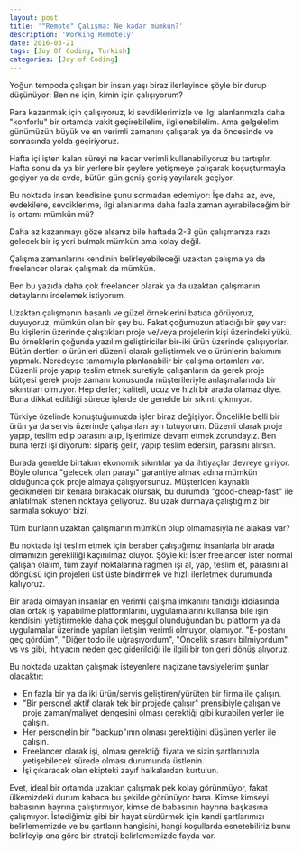 ```yaml
---
layout: post
title: '"Remote" Çalışma: Ne kadar mümkün?'
description: 'Working Remotely'
date: 2016-03-21
tags: [Joy Of Coding, Turkish]
categories: [Joy of Coding]
---
```

Yoğun tempoda çalışan bir insan yaşı biraz ilerleyince şöyle bir durup düşünüyor: Ben ne için, kimin için çalışıyorum? 

Para kazanmak için çalışıyoruz, ki sevdiklerimizle ve ilgi alanlarımızla daha "konforlu" bir ortamda vakit geçirebilelim, ilgilenebilelim. Ama gelgelelim günümüzün büyük ve en verimli zamanını çalışarak ya da öncesinde ve sonrasında yolda geçiriyoruz. 

Hafta içi işten kalan süreyi ne kadar verimli kullanabiliyoruz bu tartışılır. Hafta sonu da ya bir yerlere bir şeylere yetişmeye çalışarak koşuşturmayla geçiyor ya da evde, bütün gün geniş geniş yayılarak geçiyor. 

Bu noktada insan kendisine şunu sormadan edemiyor: İşe daha az, eve, evdekilere, sevdiklerime, ilgi alanlarıma daha fazla zaman ayırabileceğim bir iş ortamı mümkün mü? 

Daha az kazanmayı göze alsanız bile haftada 2-3 gün çalışmanıza razı gelecek bir iş yeri bulmak mümkün ama kolay değil. 

Çalışma zamanlarını kendinin belirleyebileceği uzaktan çalışma ya da freelancer olarak çalışmak da mümkün. 

Ben bu yazıda daha çok freelancer olarak ya da uzaktan çalışmanın detaylarını irdelemek istiyorum. 

Uzaktan çalışmanın başarılı ve güzel örneklerini batıda görüyoruz, duyuyoruz, mümkün olan bir şey bu. Fakat çoğumuzun atladığı bir şey var: Bu kişilerin üzerinde çalıştıkları proje ve/veya projelerin kişi üzerindeki yükü. Bu örneklerin çoğunda yazılım geliştiriciler bir-iki ürün üzerinde çalışıyorlar. Bütün dertleri o ürünleri düzenli olarak geliştirmek ve o ürünlerin bakımını yapmak. Neredeyse tamamıyla planlanabilir bir çalışma ortamları var. Düzenli proje yapıp teslim etmek suretiyle çalışanların da gerek proje bütçesi gerek proje zamanı konusunda müşterileriyle anlaşmalarında bir sıkıntıları olmuyor. Hep derler; kaliteli, ucuz ve hızlı bir arada olamaz diye. Buna dikkat edildiği sürece işlerde de genelde bir sıkıntı çıkmıyor.


Türkiye özelinde konuştuğumuzda işler biraz değişiyor. Öncelikle belli bir ürün ya da servis üzerinde çalışanları ayrı tutuyorum. Düzenli olarak proje yapıp, teslim edip parasını alıp, işlerimize devam etmek zorundayız. Ben buna terzi işi diyorum: sipariş gelir, yapıp teslim edersin, parasını alırsın. 

Burada genelde birtakım ekonomik sıkıntılar ya da ihtiyaçlar devreye giriyor. Böyle olunca "gelecek olan parayı" garantiye almak adına mümkün olduğunca çok proje almaya çalışıyorsunuz. Müşteriden kaynaklı gecikmeleri bir kenara bırakacak olursak, bu durumda "good-cheap-fast" ile anlatılmak istenen noktaya geliyoruz. Bu uzak durmaya çalıştığımız bir sarmala sokuyor bizi. 

Tüm bunların uzaktan çalışmanın mümkün olup olmamasıyla ne alakası var? 

Bu noktada işi teslim etmek için beraber çalıştığımız insanlarla bir arada olmamızın gerekliliği kaçınılmaz oluyor. Şöyle ki: İster freelancer ister normal çalışan olalım, tüm zayıf noktalarına rağmen işi al, yap, teslim et, parasını al döngüsü için projeleri üst üste bindirmek ve hızlı ilerletmek durumunda kalıyoruz. 

Bir arada olmayan insanlar en verimli çalışma imkanını tanıdığı iddiasında olan ortak iş yapabilme platformlarını, uygulamalarını kullansa bile işin kendisini yetiştirmekle daha çok meşgul olunduğundan bu platform ya da uygulamalar üzerinde yapılan iletişim verimli olmuyor, olamıyor. "E-postanı geç gördüm", "Diğer todo ile uğraşıyordum", "Öncelik sırasını bilmiyordum" vs vs gibi, ihtiyacın neden geç giderildiği ile ilgili bir ton geri dönüş alıyoruz. 

Bu noktada uzaktan çalışmak isteyenlere naçizane tavsiyelerim şunlar olacaktır:


- En fazla bir ya da iki ürün/servis geliştiren/yürüten bir firma ile çalışın.
- "Bir personel aktif olarak tek bir projede çalışır" prensibiyle çalışan ve proje zaman/maliyet dengesini olması gerektiği gibi kurabilen yerler ile çalışın.
- Her personelin bir "backup"ının olması gerektiğini düşünen yerler ile çalışın.
- Freelancer olarak işi, olması gerektiği fiyata ve sizin şartlarınızla yetişebilecek sürede olması durumunda üstlenin.
- İşi çıkaracak olan ekipteki zayıf halkalardan kurtulun.

Evet, ideal bir ortamda uzaktan çalışmak pek kolay görünmüyor, fakat ülkemizdeki durum kabaca bu şekilde görünüyor bana. Kimse kimseyi babasının hayrına çalıştırmıyor, kimse de babasının hayrına başkasına çalışmıyor. İstediğimiz gibi bir hayat sürdürmek için kendi şartlarımızı belirlememizde ve bu şartların hangisini, hangi koşullarda esnetebiliriz bunu belirleyip ona göre bir strateji belirlememizde fayda var.
